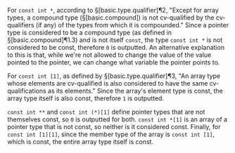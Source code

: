 For `const int *`, according to §[basic.type.qualifier]¶2, "Except for array types, a compound type (§[basic.compound]) is not cv-qualified by the cv-qualifiers (if any) of the types from which it is compounded." Since a pointer type is considered to be a compound type (as defined in §[basic.compound]¶1.3) and is not itself `const`, the type `const int *` is not considered to be const, therefore `0` is outputted. An alternative explanation to this is that, while we're not allowed to change the value of the value pointed to the pointer, we can change what variable the pointer points to.

For `const int [1]`, as defined by §[basic.type.qualifier]¶3, "An array type whose elements are cv-qualified is also considered to have the same cv-qualifications as its elements." Since the array's element type is const, the array type itself is also const, therefore `1` is outputted.

`const int **` and `const int (*)[1]` define pointer types that are not themselves const, so `0` is outputted for both. `const int *[1]` is an array of a pointer type that is not const, so neither is it considered const. Finally, for `const int [1][1]`, since the member type of the array is `const int [1]`, which is const, the entire array type itself is const.
